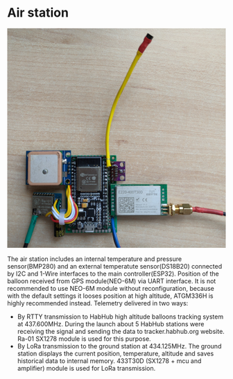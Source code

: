 # Air station

![Air station](Doc/main_board.jpg)

The air station includes an internal temperature and pressure sensor(BMP280) and an external temperatute sensor(DS18B20) connected by I2C and 1-Wire interfaces to the main controller(ESP32). Position of the balloon received from GPS module(NEO-6M) via UART interface. It is not recommended to use NEO-6M module without reconfiguration, because with the default settings it looses position at high altitude, ATGM336H is highly recommended instead.
Telemetry delivered in two ways: 
* By RTTY transmission to HabHub high altitude balloons tracking system at 437.600MHz. During the launch about 5 HabHub stations were receiving the signal and sending the data to tracker.habhub.org website. Ra-01 SX1278 module is used for this purpose.
* By LoRa transmission to the ground station at 434.125MHz. The ground station displays the current position, temperature, altitude and saves historical data to internal memory. 433T30D (SX1278 + mcu and amplifier) module is used for LoRa transmission.







